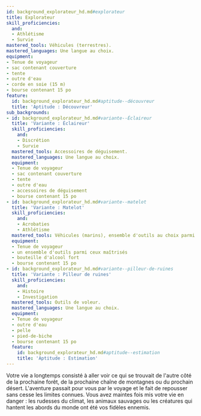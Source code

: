 ```yaml
---
id: background_explorateur_hd.md#explorateur
title: Explorateur
skill_proficiencies:
  and:
  - Athlétisme
  - Survie
mastered_tools: Véhicules (terrestres).
mastered_languages: Une langue au choix.
equipment:
- Tenue de voyageur
- sac contenant couverture
- tente
- outre d'eau
- corde en soie (15 m)
- bourse contenant 15 po
feature:
  id: background_explorateur_hd.md#aptitude--découvreur
  title: 'Aptitude : Découvreur'
sub_backgrounds:
- id: background_explorateur_hd.md#variante--Éclaireur
  title: 'Variante : Éclaireur'
  skill_proficiencies:
    and:
    - Discrétion
    - Survie
  mastered_tools: Accessoires de déguisement.
  mastered_languages: Une langue au choix.
  equipment:
  - Tenue de voyageur
  - sac contenant couverture
  - tente
  - outre d'eau
  - accessoires de déguisement
  - bourse contenant 15 po
- id: background_explorateur_hd.md#variante--matelot
  title: 'Variante : Matelot'
  skill_proficiencies:
    and:
    - Acrobaties
    - Athlétisme
  mastered_tools: Véhicules (marins), ensemble d'outils au choix parmi outils de charpentier, outils de menuisier, instruments de navigation.
  equipment:
  - Tenue de voyageur
  - un ensemble d'outils parmi ceux maîtrisés
  - bouteille d'alcool fort
  - bourse contenant 15 po
- id: background_explorateur_hd.md#variante--pilleur-de-ruines
  title: 'Variante : Pilleur de ruines'
  skill_proficiencies:
    and:
    - Histoire
    - Investigation
  mastered_tools: Outils de voleur.
  mastered_languages: Une langue au choix.
  equipment:
  - Tenue de voyageur
  - outre d'eau
  - pelle
  - pied-de-biche
  - bourse contenant 15 po
  feature:
    id: background_explorateur_hd.md#aptitude--estimation
    title: 'Aptitude : Estimation'
---
```


Votre vie a longtemps consisté à aller voir ce qui se trouvait de l'autre côté de la prochaine forêt, de la prochaine chaîne de montagnes ou du prochain désert. L'aventure passait pour vous par le voyage et le fait de repousser sans cesse les limites connues. Vous avez maintes fois mis votre vie en danger : les rudesses du climat, les animaux sauvages ou les créatures qui hantent les abords du monde ont été vos fidèles ennemis.

